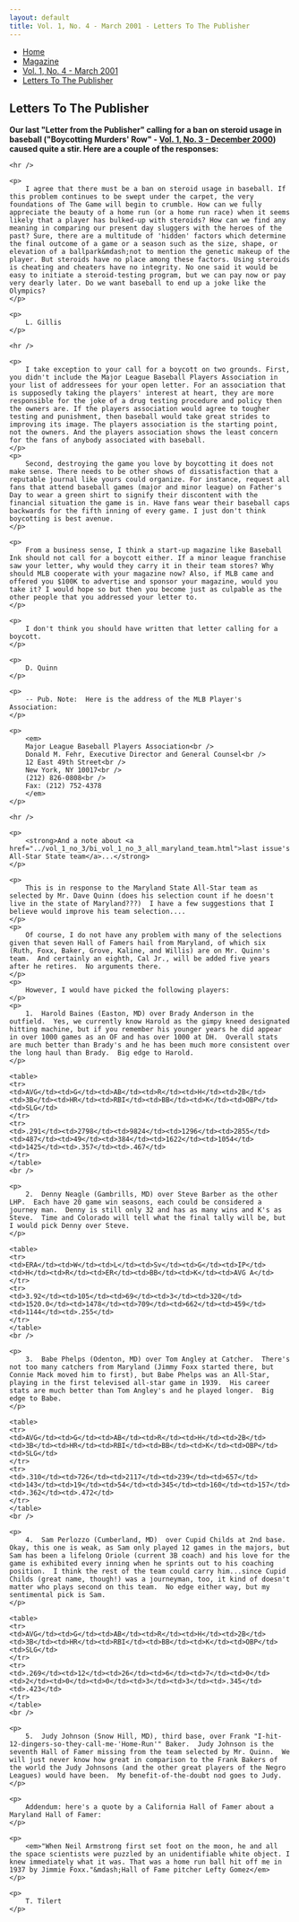 ```yaml
---
layout: default
title: Vol. 1, No. 4 - March 2001 - Letters To The Publisher
---
```

<nav class="breadcrumb" aria-label="breadcrumbs">
  <ul>
    <li><a href="{{ site.url }}{{ site.baseurl }}/index.html">Home</a></li>
    <li><a href="../magazine-home.html">Magazine</a></li>
    <li><a href="bi_vol_1_no_4_home.html">Vol. 1, No. 4 - March 2001</a></li>
    <li class="is-active"><a href="#" aria-current="page">Letters To The Publisher</a></li>
  </ul>
</nav>

<section class="storycontent">
  <h1>Letters To The Publisher</h1>

  <p>
		<strong>Our last "Letter from the Publisher" calling for a ban on steroid usage in baseball ("Boycotting Murders' Row" - <a href="../vol_1_no_3/bi_vol_1_no_3_letter_from_publisher.html">Vol. 1, No. 3 - December 2000</a>) caused quite a stir.  Here are a couple of the responses:</strong>
	</p>

	<hr />
	
	<p>
		I agree that there must be a ban on steroid usage in baseball. If this problem continues to be swept under the carpet, the very foundations of The Game will begin to crumble. How can we fully appreciate the beauty of a home run (or a home run race) when it seems likely that a player has bulked-up with steroids? How can we find any meaning in comparing our present day sluggers with the heroes of the past? Sure, there are a multitude of 'hidden' factors which determine the final outcome of a game or a season such as the size, shape, or elevation of a ballpark&mdash;not to mention the genetic makeup of the player. But steroids have no place among these factors. Using steroids is cheating and cheaters have no integrity. No one said it would be easy to initiate a steroid-testing program, but we can pay now or pay very dearly later. Do we want baseball to end up a joke like the Olympics?
	</p>

	<p>
		L. Gillis
	</p>

	<hr />

	<p>
		I take exception to your call for a boycott on two grounds. First, you didn't include the Major League Baseball Players Association in your list of addressees for your open letter. For an association that is supposedly taking the players' interest at heart, they are more responsible for the joke of a drug testing procedure and policy then the owners are. If the players association would agree to tougher testing and punishment, then baseball would take great strides to improving its image. The players association is the starting point, not the owners. And the players association shows the least concern for the fans of anybody associated with baseball.
	</p>
	<p>
		Second, destroying the game you love by boycotting it does not make sense. There needs to be other shows of dissatisfaction that a reputable journal like yours could organize. For instance, request all fans that attend baseball games (major and minor league) on Father's Day to wear a green shirt to signify their discontent with the financial situation the game is in. Have fans wear their baseball caps backwards for the fifth inning of every game. I just don't think boycotting is best avenue.
	</p>

	<p>
		From a business sense, I think a start-up magazine like Baseball Ink should not call for a boycott either. If a minor league franchise saw your letter, why would they carry it in their team stores? Why should MLB cooperate with your magazine now? Also, if MLB came and offered you $100K to advertise and sponsor your magazine, would you take it? I would hope so but then you become just as culpable as the other people that you addressed your letter to.
	</p>

	<p>
		I don't think you should have written that letter calling for a boycott.
	</p>

	<p>
		D. Quinn
	</p>

	<p>
		-- Pub. Note:  Here is the address of the MLB Player's Association:
	</p>

	<p>
		<em>
		Major League Baseball Players Association<br />
		Donald M. Fehr, Executive Director and General Counsel<br />
		12 East 49th Street<br />
		New York, NY 10017<br />
		(212) 826-0808<br />
		Fax: (212) 752-4378
		</em>
	</p>

	<hr />

	<p>
		<strong>And a note about <a href="../vol_1_no_3/bi_vol_1_no_3_all_maryland_team.html">last issue's All-Star State team</a>...</strong>
	</p>

	<p>
		This is in response to the Maryland State All-Star team as selected by Mr. Dave Quinn (does his selection count if he doesn't live in the state of Maryland???)  I have a few suggestions that I believe would improve his team selection....
	</p>
	<p>
		Of course, I do not have any problem with many of the selections given that seven Hall of Famers hail from Maryland, of which six (Ruth, Foxx, Baker, Grove, Kaline, and Willis) are on Mr. Quinn's team.  And certainly an eighth, Cal Jr., will be added five years after he retires.  No arguments there.
	</p>
	<p>
		However, I would have picked the following players:
	</p>
	<p>
		1.  Harold Baines (Easton, MD) over Brady Anderson in the outfield.  Yes, we currently know Harold as the gimpy kneed designated hitting machine, but if you remember his younger years he did appear in over 1000 games as an OF and has over 1000 at DH.  Overall stats are much better than Brady's and he has been much more consistent over the long haul than Brady.  Big edge to Harold.
	</p>

	<table>
	<tr>
	<td>AVG</td><td>G</td><td>AB</td><td>R</td><td>H</td><td>2B</td><td>3B</td><td>HR</td><td>RBI</td><td>BB</td><td>K</td><td>OBP</td><td>SLG</td>
	</tr>
	<tr>
	<td>.291</td><td>2798</td><td>9824</td><td>1296</td><td>2855</td><td>487</td><td>49</td><td>384</td><td>1622</td><td>1054</td><td>1425</td><td>.357</td><td>.467</td>
	</tr>
	</table>
	<br />

	<p>
		2.  Denny Neagle (Gambrills, MD) over Steve Barber as the other LHP.  Each have 20 game win seasons, each could be considered a journey man.  Denny is still only 32 and has as many wins and K's as Steve.  Time and Colorado will tell what the final tally will be, but I would pick Denny over Steve.
	</p>

	<table>
	<tr>
	<td>ERA</td><td>W</td><td>L</td><td>Sv</td><td>G</td><td>IP</td><td>H</td><td>R</td><td>ER</td><td>BB</td><td>K</td><td>AVG A</td>
	</tr>
	<tr>
	<td>3.92</td><td>105</td><td>69</td><td>3</td><td>320</td><td>1520.0</td><td>1478</td><td>709</td><td>662</td><td>459</td><td>1144</td><td>.255</td>
	</tr>
	</table>
	<br />

	<p>
		3.  Babe Phelps (Odenton, MD) over Tom Angley at Catcher.  There's not too many catchers from Maryland (Jimmy Foxx started there, but Connie Mack moved him to first), but Babe Phelps was an All-Star, playing in the first televised all-star game in 1939.  His career stats are much better than Tom Angley's and he played longer.  Big edge to Babe.
	</p>

	<table>
	<tr>
	<td>AVG</td><td>G</td><td>AB</td><td>R</td><td>H</td><td>2B</td><td>3B</td><td>HR</td><td>RBI</td><td>BB</td><td>K</td><td>OBP</td><td>SLG</td>
	</tr>
	<tr>
	<td>.310</td><td>726</td><td>2117</td><td>239</td><td>657</td><td>143</td><td>19</td><td>54</td><td>345</td><td>160</td><td>157</td><td>.362</td><td>.472</td>
	</tr>
	</table>
	<br />

	<p>
		4.  Sam Perlozzo (Cumberland, MD)  over Cupid Childs at 2nd base.  Okay, this one is weak, as Sam only played 12 games in the majors, but Sam has been a lifelong Oriole (current 3B coach) and his love for the game is exhibited every inning when he sprints out to his coaching position.  I think the rest of the team could carry him...since Cupid Childs (great name, though!) was a journeyman, too, it kind of doesn't matter who plays second on this team.  No edge either way, but my sentimental pick is Sam.
	</p>

	<table>
	<tr>
	<td>AVG</td><td>G</td><td>AB</td><td>R</td><td>H</td><td>2B</td><td>3B</td><td>HR</td><td>RBI</td><td>BB</td><td>K</td><td>OBP</td><td>SLG</td>
	</tr>
	<tr>
	<td>.269</td><td>12</td><td>26</td><td>6</td><td>7</td><td>0</td><td>2</td><td>0</td><td>0</td><td>3</td><td>3</td><td>.345</td><td>.423</td>
	</tr>
	</table>
	<br />

	<p>
		5.  Judy Johnson (Snow Hill, MD), third base, over Frank "I-hit-12-dingers-so-they-call-me-'Home-Run'" Baker.  Judy Johnson is the seventh Hall of Famer missing from the team selected by Mr. Quinn.  We will just never know how great in comparison to the Frank Bakers of the world the Judy Johnsons (and the other great players of the Negro Leagues) would have been.  My benefit-of-the-doubt nod goes to Judy.
	</p>
	
	<p>
		Addendum: here's a quote by a California Hall of Famer about a Maryland Hall of Famer:
	</p>

	<p>
		<em>"When Neil Armstrong first set foot on the moon, he and all the space scientists were puzzled by an unidentifiable white object. I knew immediately what it was. That was a home run ball hit off me in 1937 by Jimmie Foxx."&mdash;Hall of Fame pitcher Lefty Gomez</em>
	</p>

	<p>
		T. Tilert
	</p>

</section>
